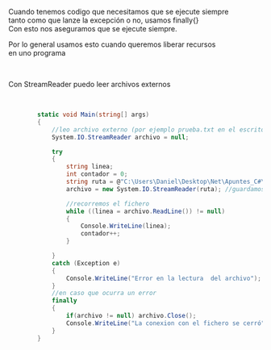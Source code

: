 <p>
Cuando tenemos codigo que necesitamos que se ejecute siempre<br>
tanto como que lanze la excepción o no, usamos finally{}<br>
Con esto nos aseguramos que se ejecute siempre.<br>

Por lo general usamos esto cuando queremos liberar recursos<br>
en uno programa<br>

</p><br>
<p>Con StreamReader puedo leer archivos externos</p><br>

```c#
        static void Main(string[] args)
        {
            //leo archivo externo (por ejemplo prueba.txt en el escritorio)
            System.IO.StreamReader archivo = null;

            try
            {
                string linea;
                int contador = 0;
                string ruta = @"C:\Users\Daniel\Desktop\Net\Apuntes_C#\Prueba.txt";
                archivo = new System.IO.StreamReader(ruta); //guardamos la ruta en StreamReader

                //recorremos el fichero
                while ((linea = archivo.ReadLine()) != null)
                {
                    Console.WriteLine(linea);
                    contador++;
                }

            }
            catch (Exception e)
            {
                Console.WriteLine("Error en la lectura  del archivo");
            }
            //en caso que ocurra un error
            finally
            {
                if(archivo != null) archivo.Close();
                Console.WriteLine("La conexion con el fichero se cerró");
            }
        }
```
